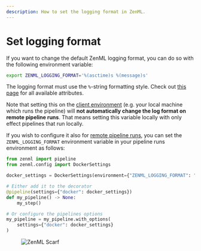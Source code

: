 ```yaml
---
description: How to set the logging format in ZenML.
---
```


# Set logging format

If you want to change the default ZenML logging format, you can do so with the following environment variable:

```bash
export ZENML_LOGGING_FORMAT='%(asctime)s %(message)s'
```

The logging format must use the `%`-string formatting style. Check out [this page](https://docs.python.org/3/library/logging.html#logrecord-attributes) for all available attributes.

Note that setting this on the [client environment](../pipeline-development/configure-python-environments/README.md#client-environment-or-the-runner-environment) (e.g. your local machine which runs the pipeline) will **not automatically change the log format on remote pipeline runs**. That means setting this variable locally with only effect pipelines that run locally.

If you wish to configure it also for [remote pipeline runs](../../user-guide/production-guide/cloud-orchestration.md), you can set the `ZENML_LOGGING_FORMAT` environment variable in your pipeline runs environment as follows:

```python
from zenml import pipeline
from zenml.config import DockerSettings

docker_settings = DockerSettings(environment={"ZENML_LOGGING_FORMAT": "%(asctime)s %(message)s"})

# Either add it to the decorator
@pipeline(settings={"docker": docker_settings})
def my_pipeline() -> None:
    my_step()

# Or configure the pipelines options
my_pipeline = my_pipeline.with_options(
    settings={"docker": docker_settings}
)
```


<!-- For scarf -->
<figure><img alt="ZenML Scarf" referrerpolicy="no-referrer-when-downgrade" src="https://static.scarf.sh/a.png?x-pxid=f0b4f458-0a54-4fcd-aa95-d5ee424815bc" /></figure>


